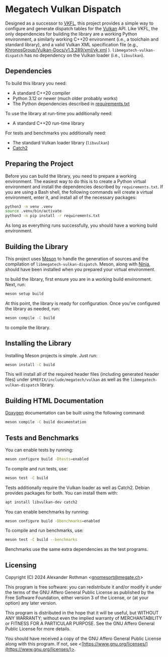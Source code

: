 # Megatech Vulkan Dispatch

Designed as a successor to [VKFL](https://github.com/gn0mesort/vkfl), this project provides a simple way to configure
and generate dispatch tables for the [Vulkan](https://www.vulkan.org/) API. Like VKFL, the only dependencies for
building the library are a working Python environment, a similarly working <span class="nowrap">C++20</span>
environment (i.e., a toolchain and standard library), and a valid Vulkan XML specification file (e.g.,
[KhronosGroup/Vulkan-Docs/v1.3.289/xml/vk.xml](https://raw.githubusercontent.com/KhronosGroup/Vulkan-Docs/v1.3.289/xml/vk.xml)
). `libmegatech-vulkan-dispatch` has no dependency on the Vulkan loader (i.e., `libvulkan`).

## Dependencies

To build this library you need:

- A standard C++20 compiler
- Python 3.12 or newer (much older probably works)
- The Python dependencies described in [requirements.txt](requirements.txt)

To use the library at run-time you additionally need:

- A standard C++20 run-time library

For tests and benchmarks you additionally need:

- The standard Vulkan loader library (`libvulkan`)
- [Catch2](https://github.com/catchorg/Catch2)

## Preparing the Project

Before you can build the library, you need to prepare a working environment. The easiest way to do this is to create a
Python virtual environment and install the dependencies described by `requirements.txt`. If you are using a Bash
shell, the following commands will create a virtual environment, enter it, and install all of the necessary packages:

```sh
python3 -m venv .venv
source .venv/bin/activate
python3 -m pip install -r requirements.txt
```

As long as everything runs successfully, you should have a working build environment.

## Building the Library

This project uses [Meson](https://mesonbuild.com/) to handle the generation of sources and the compilation of
`libmegatech-vulkan-dispatch`. Meson, along with [Ninja](https://ninja-build.org/), should have been installed when
you prepared your virtual environment.

to build the library, first ensure you are in a working build environment. Next, run:

```sh
meson setup build
```

At this point, the library is ready for configuration. Once you've configured the library as needed, run:

```sh
meson compile -C build
```

to compile the library.

## Installing the Library

Installing Meson projects is simple. Just run:

```sh
meson install -C build
```

This will install all of the required header files (including generated header files) under
`$PREFIX/include/megatech/vulkan` as well as the `libmegatech-vulkan-dispatch` library.

## Building HTML Documentation

[Doxygen](https://www.doxygen.nl/index.html) documentation can be built using the following command:

```sh
meson compile -C build documentation
```

## Tests and Benchmarks

You can enable tests by running:

```sh
meson configure build -Dtests=enabled
```

To compile and run tests, use:

```sh
meson test -C build
```

Tests additionally require the Vulkan loader as well as Catch2. Debian provides
packages for both. You can install them with:

```sh
apt install libvulkan-dev catch2
```

You can enable benchmarks by running:

```sh
meson configure build -Dbenchmarks=enabled
```

To compile and run benchmarks, use:

```sh
meson test -C build --benchmarks
```

Benchmarks use the same extra dependencies as the test programs.

## Licensing

Copyright (C) 2024 Alexander Rothman <[gnomesort@megate.ch](mailto:gnomesort@megate.ch)>

This program is free software: you can redistribute it and/or modify it under the terms of the GNU Affero General
Public License as published by the Free Software Foundation, either version 3 of the License, or (at your option) any
later version.

This program is distributed in the hope that it will be useful, but WITHOUT ANY WARRANTY; without even the implied
warranty of MERCHANTABILITY or FITNESS FOR A PARTICULAR PURPOSE. See the GNU Affero General Public License for more
details.

You should have received a copy of the GNU Affero General Public License along with this program. If not, see
<[https://www.gnu.org/licenses/](https://www.gnu.org/licenses/)>.


